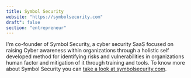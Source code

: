 ```yaml
---
title: Symbol Security
website: "https://symbolsecurity.com"
draft": false
section: "entrepreneur"
---
```


I'm co-founder of Symbol Security, a cyber security SaaS focused on raising Cyber awareness within organizations through a holistic self developed method for identifying risks and vulnerabilities in organizations human factor and mitigation of it through training and tools. To know more about Symbol Security you can [take a look at symbolsecurity.com](https://symbolsecurity.com).